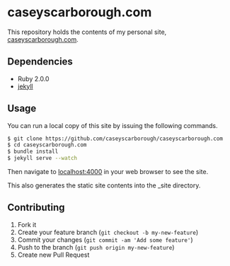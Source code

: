 # caseyscarborough.com

This repository holds the contents of my personal site, [caseyscarborough.com](http://caseyscarborough.com).

## Dependencies

* Ruby 2.0.0
* [jekyll](http://jekyllrb.com)

## Usage

You can run a local copy of this site by issuing the following commands.

```bash
$ git clone https://github.com/caseyscarborough/caseyscarborough.com
$ cd caseyscarborough.com
$ bundle install
$ jekyll serve --watch
```

Then navigate to [localhost:4000](http://localhost:4000) in your web browser to see the site.

This also generates the static site contents into the _site directory.

## Contributing

1. Fork it
2. Create your feature branch (`git checkout -b my-new-feature`)
3. Commit your changes (`git commit -am 'Add some feature'`)
4. Push to the branch (`git push origin my-new-feature`)
5. Create new Pull Request